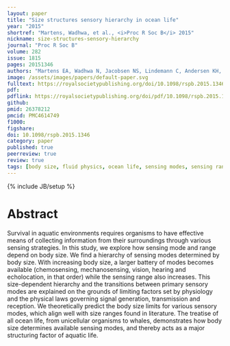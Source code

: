 ```yaml
---
layout: paper
title: "Size structures sensory hierarchy in ocean life"
year: "2015"
shortref: "Martens, Wadhwa, et al., <i>Proc R Soc B</i> 2015"
nickname: size-structures-sensory-hierarchy
journal: "Proc R Soc B"
volume: 282
issue: 1815
pages: 20151346
authors: "Martens EA, Wadhwa N, Jacobsen NS, Lindemann C, Andersen KH, Visser A"
image: /assets/images/papers/default-paper.svg
fulltext: https://royalsocietypublishing.org/doi/10.1098/rspb.2015.1346
pdf: 
pdflink: https://royalsocietypublishing.org/doi/pdf/10.1098/rspb.2015.1346
github: 
pmid: 26378212
pmcid: PMC4614749
f1000: 
figshare: 
doi: 10.1098/rspb.2015.1346
category: paper
published: true
peerreview: true
review: true
tags: [body size, fluid physics, ocean life, sensing modes, sensing range, traits]
---
```

{% include JB/setup %}

# Abstract 

Survival in aquatic environments requires organisms to have effective means of collecting information from their surroundings through various sensing strategies. In this study, we explore how sensing mode and range depend on body size. We find a hierarchy of sensing modes determined by body size. With increasing body size, a larger battery of modes becomes available (chemosensing, mechanosensing, vision, hearing and echolocation, in that order) while the sensing range also increases. This size-dependent hierarchy and the transitions between primary sensory modes are explained on the grounds of limiting factors set by physiology and the physical laws governing signal generation, transmission and reception. We theoretically predict the body size limits for various sensory modes, which align well with size ranges found in literature. The treatise of all ocean life, from unicellular organisms to whales, demonstrates how body size determines available sensing modes, and thereby acts as a major structuring factor of aquatic life.
